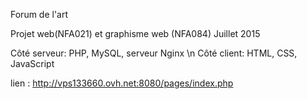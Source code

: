 Forum de l'art

Projet web(NFA021) et graphisme web (NFA084)
Juillet 2015

Côté serveur: PHP, MySQL, serveur Nginx \n
Côté client: HTML, CSS, JavaScript

lien : http://vps133660.ovh.net:8080/pages/index.php
